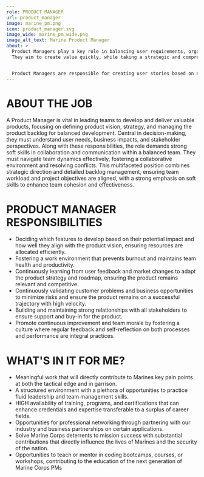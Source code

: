 ```yaml
---
role: PRODUCT MANAGER
url: product_manager
image: marine_pm.png
icon: product_manager.svg
image_wide: marine_pm_wide.png
image_alt_text: Marine Product Manager
about: >
  Product Managers play a key role in balancing user requirements, organizational goals, and technical feasibility.
  They aim to create value quickly, while taking a strategic and comprehensive approach. In our collaborative environment, Developers, Designers, Product Managers, and Platform Engineers work together as a cohesive, flat team structure to create software solutions that meet the needs of FMF Marines.


  Product Managers are responsible for creating user stories based on new features identified by Designers through user interviews, managing the product backlog, and ensuring that Developers' output aligns with the initial product vision.  Their role is crucial in maintaining the team’s momentum and mitigating risks through hypothesis-driven development strategies.
---
```

# ABOUT THE JOB
A Product Manager is vital in leading teams to develop and deliver valuable products, focusing on defining product vision, strategy, and managing the product backlog for balanced development. Central in decision-making, they must understand user needs, business impacts, and stakeholder perspectives. Along with these responsibilities, the role demands strong soft skills in collaboration and communication within a balanced team.
They must navigate team dynamics effectively, fostering a collaborative environment and resolving conflicts. This multifaceted position combines strategic direction and detailed backlog management, ensuring team workload and project objectives are aligned, with a strong emphasis on soft skills to enhance team cohesion and effectiveness.

# PRODUCT MANAGER RESPONSIBILITIES
- Deciding which features to develop based on their potential impact and how well they align with the product vision, ensuring resources are allocated efficiently.
- Fostering a work environment that prevents burnout and maintains team health and productivity.
- Continuously learning from user feedback and market changes to adapt the product strategy and roadmap, ensuring the product remains relevant and competitive.
- Continuously validating customer problems and business opportunities to minimize risks and ensure the product remains on a successful trajectory with high velocity.
- Building and maintaining strong relationships with all stakeholders to ensure support and buy-in for the product.
- Promote continuous improvement and team morale by fostering a culture where regular feedback and self-reflection on both processes and performance are integral practices.

# WHAT'S IN IT FOR ME?
- Meaningful work that will directly contribute to Marines key pain points at both the tactical edge and in garrison.
- A structured environment with a plethora of opportunities to practice fluid leadership and team management skills.
- HIGH availability of training, programs, and certifications that can enhance credentials and expertise transferable to a surplus of career fields.
- Opportunities for professional networking through partnering with our industry and business partnerships on certain applications.
- Solve Marine Corps deterrents to mission success with substantial contributions that directly influence the lives of Marines and the security of the nation.
- Opportunities to teach or mentor in coding bootcamps, courses, or workshops, contributing to the education of the next generation of Marine Corps PMs